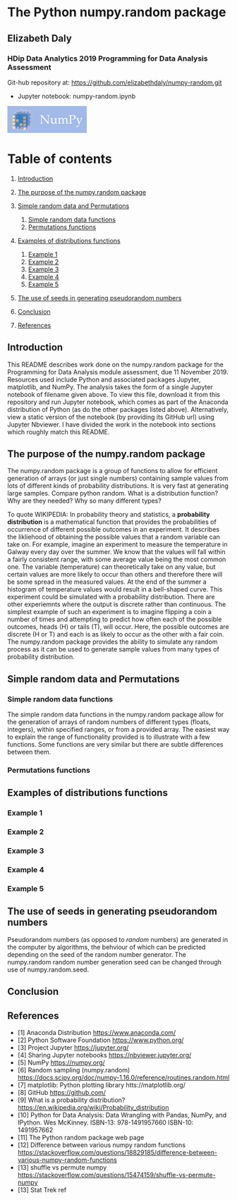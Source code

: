 # The Python numpy.random package
## Elizabeth Daly

### HDip Data Analytics 2019 Programming for Data Analysis Assessment

Git-hub repository at:
https://github.com/elizabethdaly/numpy-random.git

- Jupyter notebook: numpy-random.ipynb

![NumPy](images/numpy_logo.png)

# Table of contents
1. [Introduction](#introduction)

2. [The purpose of the numpy.random package](#section1)

3. [Simple random data and Permutations](section2)
    1. [Simple random data functions](#sec2SRD)
    2. [Permutations functions](#sec2PER)
    
3. [Examples of distributions functions](#section3)
    1. [Example 1](#Eg1_sec3)
    2. [Example 2](#Eg2_sec3)
    3. [Example 3](#Eg3_sec3)
    4. [Example 4](#Eg4_sec3)
    5. [Example 5](#Eg5_sec3)
    
4. [The use of seeds in generating pseudorandom numbers](#section4)
    
5. [Conclusion](#conclusion)

6. [References](#references)

## Introduction <a name="introduction"></a>
This README describes work done on the numpy.random package for the Programming for Data Analysis module assessment, due 11 November 2019. Resources used include Python and associated packages Jupyter, matplotlib, and NumPy. The analysis takes the form of a single Jupyter notebook of filename given above. To view this file, download it from this repository and run Jupyter notebook, which comes as part of the Anaconda distribution of Python (as do the other packages listed above). Alternatively, view a static version of the notebook (by providing its GitHub url) using Jupyter Nbviewer. I have divided the work in the notebook into sections which roughly match this README.

## The purpose of the numpy.random package  <a name="section1"></a>
The numpy.random package is a group of functions to allow for efficient generation of arrays (or just single numbers) containing sample values from lots of different kinds of probability distributions. It is very fast at generating large samples. Compare python random.
What is a distribution function? Why are they needed? Why so many different types?

To quote WIKIPEDIA: In probability theory and statistics, a **probability distribution** is a mathematical function that provides the probabilities of occurrence of different possible outcomes in an experiment. It describes the likliehood of obtaining the possible values that a random variable can take on. For example, imagine an experiment to measure the temperature in Galway every day over the summer. We know that the values will fall within a fairly consistent range, with some average value being the most common one. The variable (temperature) can theoretically take on any value, but certain values are more likely to occur than others and therefore there will be some spread in the measured values. At the end of the summer a histogram of temperature values would result in a bell-shaped curve. This experiment could be simulated with a probability distribution. There are other experiemnts where the output is discrete rather than continuous. The simplest example of such an experiment is to imagine flipping a coin a number of times and attempting to predict how often each of the possible outcomes, heads (H) or tails (T), will occur. Here, the possible outcomes are discrete (H or T) and each is as likely to occur as the other with a fair coin. The numpy.random package provides the ability to simulate any random process as it can be used to generate sample values from many types of probability distribution.

## Simple random data and Permutations <a name="section2"></a>

### Simple random data functions <a name="sec2SRD"></a>
The simple random data functions in the numpy.random package allow for the generation of arrays of random numbers of different types (floats, integers), within specified ranges, or from a provided array. The easiest way to explain the range of functionality provided is to illustrate with a few functions. Some functions are very similar but there are subtle differences between them. 


### Permutations functions <a name="sec2PER"></a>

## Examples of distributions functions <a name="section3"></a>
<!--real world examples of each?-->

### Example 1 <a name="#Eg1_sec3"></a>
### Example 2 <a name="#Eg2_sec3"></a>
### Example 3 <a name="#Eg3_sec3"></a>
### Example 4 <a name="#Eg4_sec3"></a>
### Example 5 <a name="#Eg5_sec3"></a>

## The use of seeds in generating pseudorandom numbers <a name="section4"></a>
Pseudorandom numbers (as opposed to *random* numbers) are generated in the computer by algorithms, the behviour of which can be predicted depending on the seed of the random number generator. The numpy.random random number generation seed can be changed through use of numpy.random.seed.

## Conclusion <a name="conclusion"></a>

## References <a name="references"></a>

- [1]  Anaconda Distribution
https://www.anaconda.com/
- [2] Python Software Foundation
https://www.python.org/
- [3] Project Jupyter
https://jupyter.org/
- [4] Sharing Jupyter notebooks
https://nbviewer.jupyter.org/
- [5] NumPy
https://numpy.org/
- [6] Random sampling (numpy.random)
https://docs.scipy.org/doc/numpy-1.16.0/reference/routines.random.html
- [7] matplotlib: Python plotting library
htts://matplotlib.org/
- [8] GitHub
https://github.com/
- [9] What is a probability distribution? 
https://en.wikipedia.org/wiki/Probability_distribution
- [10] Python for Data Analysis: Data Wrangling with Pandas, NumPy, and IPython. 
Wes McKinney. ISBN-13: 978-1491957660 ISBN-10: 1491957662
- [11] The Python random package
web page
- [12] Difference between various numpy random functions
https://stackoverflow.com/questions/18829185/difference-between-various-numpy-random-functions
- [13] shuffle vs permute numpy
https://stackoverflow.com/questions/15474159/shuffle-vs-permute-numpy
- [13] Stat Trek ref